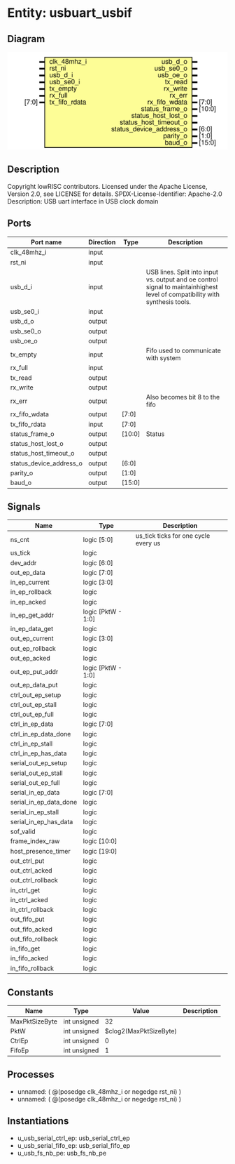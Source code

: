 # Entity: usbuart_usbif

## Diagram

![Diagram](usbuart_usbif.svg "Diagram")
## Description

Copyright lowRISC contributors.
 Licensed under the Apache License, Version 2.0, see LICENSE for details.
 SPDX-License-Identifier: Apache-2.0
 Description: USB uart interface in USB clock domain
 
## Ports

| Port name               | Direction | Type   | Description                                                                                                                    |
| ----------------------- | --------- | ------ | ------------------------------------------------------------------------------------------------------------------------------ |
| clk_48mhz_i             | input     |        |                                                                                                                                |
| rst_ni                  | input     |        |                                                                                                                                |
| usb_d_i                 | input     |        | USB lines.  Split into input vs. output and oe control signal to maintainhighest level of compatibility with synthesis tools.  |
| usb_se0_i               | input     |        |                                                                                                                                |
| usb_d_o                 | output    |        |                                                                                                                                |
| usb_se0_o               | output    |        |                                                                                                                                |
| usb_oe_o                | output    |        |                                                                                                                                |
| tx_empty                | input     |        | Fifo used to communicate with system                                                                                           |
| rx_full                 | input     |        |                                                                                                                                |
| tx_read                 | output    |        |                                                                                                                                |
| rx_write                | output    |        |                                                                                                                                |
| rx_err                  | output    |        | Also becomes bit 8 to the fifo                                                                                                 |
| rx_fifo_wdata           | output    | [7:0]  |                                                                                                                                |
| tx_fifo_rdata           | input     | [7:0]  |                                                                                                                                |
| status_frame_o          | output    | [10:0] | Status                                                                                                                         |
| status_host_lost_o      | output    |        |                                                                                                                                |
| status_host_timeout_o   | output    |        |                                                                                                                                |
| status_device_address_o | output    | [6:0]  |                                                                                                                                |
| parity_o                | output    | [1:0]  |                                                                                                                                |
| baud_o                  | output    | [15:0] |                                                                                                                                |
## Signals

| Name                   | Type               | Description                           |
| ---------------------- | ------------------ | ------------------------------------- |
| ns_cnt                 | logic [5:0]        | us_tick ticks for one cycle every us  |
| us_tick                | logic              |                                       |
| dev_addr               | logic [6:0]        |                                       |
| out_ep_data            | logic [7:0]        |                                       |
| in_ep_current          | logic [3:0]        |                                       |
| in_ep_rollback         | logic              |                                       |
| in_ep_acked            | logic              |                                       |
| in_ep_get_addr         | logic [PktW - 1:0] |                                       |
| in_ep_data_get         | logic              |                                       |
| out_ep_current         | logic [3:0]        |                                       |
| out_ep_rollback        | logic              |                                       |
| out_ep_acked           | logic              |                                       |
| out_ep_put_addr        | logic [PktW - 1:0] |                                       |
| out_ep_data_put        | logic              |                                       |
| ctrl_out_ep_setup      | logic              |                                       |
| ctrl_out_ep_stall      | logic              |                                       |
| ctrl_out_ep_full       | logic              |                                       |
| ctrl_in_ep_data        | logic [7:0]        |                                       |
| ctrl_in_ep_data_done   | logic              |                                       |
| ctrl_in_ep_stall       | logic              |                                       |
| ctrl_in_ep_has_data    | logic              |                                       |
| serial_out_ep_setup    | logic              |                                       |
| serial_out_ep_stall    | logic              |                                       |
| serial_out_ep_full     | logic              |                                       |
| serial_in_ep_data      | logic [7:0]        |                                       |
| serial_in_ep_data_done | logic              |                                       |
| serial_in_ep_stall     | logic              |                                       |
| serial_in_ep_has_data  | logic              |                                       |
| sof_valid              | logic              |                                       |
| frame_index_raw        | logic [10:0]       |                                       |
| host_presence_timer    | logic [19:0]       |                                       |
| out_ctrl_put           | logic              |                                       |
| out_ctrl_acked         | logic              |                                       |
| out_ctrl_rollback      | logic              |                                       |
| in_ctrl_get            | logic              |                                       |
| in_ctrl_acked          | logic              |                                       |
| in_ctrl_rollback       | logic              |                                       |
| out_fifo_put           | logic              |                                       |
| out_fifo_acked         | logic              |                                       |
| out_fifo_rollback      | logic              |                                       |
| in_fifo_get            | logic              |                                       |
| in_fifo_acked          | logic              |                                       |
| in_fifo_rollback       | logic              |                                       |
## Constants

| Name           | Type         | Value                  | Description |
| -------------- | ------------ | ---------------------- | ----------- |
| MaxPktSizeByte | int unsigned | 32                     |             |
| PktW           | int unsigned | $clog2(MaxPktSizeByte) |             |
| CtrlEp         | int unsigned | 0                      |             |
| FifoEp         | int unsigned | 1                      |             |
## Processes
- unnamed: ( @(posedge clk_48mhz_i or negedge rst_ni) )
- unnamed: ( @(posedge clk_48mhz_i or negedge rst_ni) )
## Instantiations

- u_usb_serial_ctrl_ep: usb_serial_ctrl_ep
- u_usb_serial_fifo_ep: usb_serial_fifo_ep
- u_usb_fs_nb_pe: usb_fs_nb_pe
